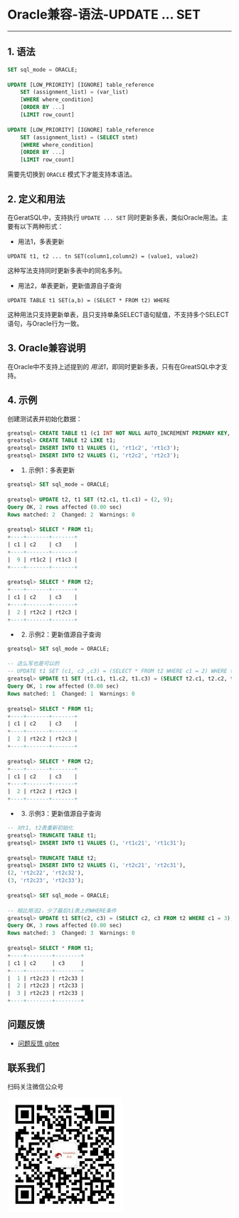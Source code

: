 # Oracle兼容-语法-UPDATE ... SET
---


## 1. 语法

```sql
SET sql_mode = ORACLE;

UPDATE [LOW_PRIORITY] [IGNORE] table_reference
    SET (assignment_list) = (var_list)
    [WHERE where_condition]
    [ORDER BY ...]
    [LIMIT row_count]

UPDATE [LOW_PRIORITY] [IGNORE] table_reference
    SET (assignment_list) = (SELECT stmt)
    [WHERE where_condition]
    [ORDER BY ...]
    [LIMIT row_count]
```

需要先切换到 `ORACLE` 模式下才能支持本语法。

## 2. 定义和用法

在GeratSQL中，支持执行 `UPDATE ... SET` 同时更新多表，类似Oracle用法。主要有以下两种形式：

- 用法1，多表更新

`UPDATE t1, t2 ... tn SET(column1,column2) = (value1, value2)`

这种写法支持同时更新多表中的同名多列。

- 用法2，单表更新，更新值源自子查询

`UPDATE TABLE t1 SET(a,b) = (SELECT * FROM t2) WHERE`

这种用法只支持更新单表，且只支持单条SELECT语句赋值，不支持多个SELECT语句，与Oracle行为一致。

## 3. Oracle兼容说明

在Oracle中不支持上述提到的 *用法1*，即同时更新多表，只有在GreatSQL中才支持。

## 4. 示例

创建测试表并初始化数据：

```sql
greatsql> CREATE TABLE t1 (c1 INT NOT NULL AUTO_INCREMENT PRIMARY KEY, c2 VARCHAR(10) NOT NULL, c3 VARCHAR(10) NOT NULL);
greatsql> CREATE TABLE t2 LIKE t1;
greatsql> INSERT INTO t1 VALUES (1, 'rt1c2', 'rt1c3');
greatsql> INSERT INTO t2 VALUES (1, 'rt2c2', 'rt2c3');
```

- 1. 示例1：多表更新

```sql
greatsql> SET sql_mode = ORACLE;

greatsql> UPDATE t2, t1 SET (t2.c1, t1.c1) = (2, 9);
Query OK, 2 rows affected (0.00 sec)
Rows matched: 2  Changed: 2  Warnings: 0

greatsql> SELECT * FROM t1;
+----+-------+-------+
| c1 | c2    | c3    |
+----+-------+-------+
|  9 | rt1c2 | rt1c3 |
+----+-------+-------+

greatsql> SELECT * FROM t2;
+----+-------+-------+
| c1 | c2    | c3    |
+----+-------+-------+
|  2 | rt2c2 | rt2c3 |
+----+-------+-------+
```

- 2. 示例2：更新值源自子查询

```sql
greatsql> SET sql_mode = ORACLE;

-- 这么写也是可以的
-- UPDATE t1 SET (c1, c2 ,c3) = (SELECT * FROM t2 WHERE c1 = 2) WHERE t1.c1 = 9;
greatsql> UPDATE t1 SET (t1.c1, t1.c2, t1.c3) = (SELECT t2.c1, t2.c2, t2.c3 FROM t2 WHERE t2.c1 = 2) WHERE t1.c1 = 9;
Query OK, 1 row affected (0.00 sec)
Rows matched: 1  Changed: 1  Warnings: 0

greatsql> SELECT * FROM t1;
+----+-------+-------+
| c1 | c2    | c3    |
+----+-------+-------+
|  2 | rt2c2 | rt2c3 |
+----+-------+-------+

greatsql> SELECT * FROM t2;
+----+-------+-------+
| c1 | c2    | c3    |
+----+-------+-------+
|  2 | rt2c2 | rt2c3 |
+----+-------+-------+
```

- 3. 示例3：更新值源自子查询

```sql
-- 对t1, t2表重新初始化
greatsql> TRUNCATE TABLE t1;
greatsql> INSERT INTO t1 VALUES (1, 'rt1c21', 'rt1c31');

greatsql> TRUNCATE TABLE t2;
greatsql> INSERT INTO t2 VALUES (1, 'rt2c21', 'rt2c31'),
(2, 'rt2c22', 'rt2c32'),
(3, 'rt2c23', 'rt2c33');

greatsql> SET sql_mode = ORACLE;

-- 相比用法2，少了最后t1表上的WHERE条件
greatsql> UPDATE t1 SET(c2, c3) = (SELECT c2, c3 FROM t2 WHERE c1 = 3);
Query OK, 3 rows affected (0.00 sec)
Rows matched: 3  Changed: 3  Warnings: 0

greatsql> SELECT * FROM t1;
+----+--------+--------+
| c1 | c2     | c3     |
+----+--------+--------+
|  1 | rt2c23 | rt2c33 |
|  2 | rt2c23 | rt2c33 |
|  3 | rt2c23 | rt2c33 |
+----+--------+--------+
```



**问题反馈**
---
- [问题反馈 gitee](https://gitee.com/GreatSQL/GreatSQL-Manual/issues)


**联系我们**
---

扫码关注微信公众号

![greatsql-wx](../../greatsql-wx.jpg)
